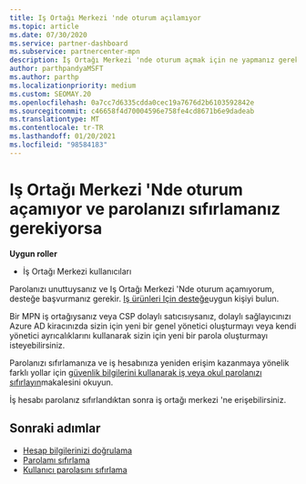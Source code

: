 ```yaml
---
title: Iş Ortağı Merkezi 'nde oturum açılamıyor
ms.topic: article
ms.date: 07/30/2020
ms.service: partner-dashboard
ms.subservice: partnercenter-mpn
description: İş Ortağı Merkezi 'nde oturum açmak için ne yapmanız gerektiğini öğrenin-unutsanız, iş hesabı parolasını veya okul hesabı parolasını sıfırlama hakkında bilgi içerir.
author: parthpandyaMSFT
ms.author: parthp
ms.localizationpriority: medium
ms.custom: SEOMAY.20
ms.openlocfilehash: 0a7cc7d6335cdda0cec19a7676d2b6103592842e
ms.sourcegitcommit: c46658f4d70004596e758fe4cd8671b6e9dadeab
ms.translationtype: MT
ms.contentlocale: tr-TR
ms.lasthandoff: 01/20/2021
ms.locfileid: "98584183"
---
```

# <a name="if-you-cant-sign-into-partner-center-and-need-to-reset-your-password"></a>Iş Ortağı Merkezi 'Nde oturum açamıyor ve parolanızı sıfırlamanız gerekiyorsa

**Uygun roller**

- İş Ortağı Merkezi kullanıcıları

Parolanızı unuttuysanız ve Iş Ortağı Merkezi 'Nde oturum açamıyorum, desteğe başvurmanız gerekir. [Iş ürünleri Için desteğe](/microsoft-365/admin/contact-support-for-business-products)uygun kişiyi bulun. 

Bir MPN iş ortağıysanız veya CSP dolaylı satıcısıysanız, dolaylı sağlayıcınızı Azure AD kiracınızda sizin için yeni bir genel yönetici oluşturmayı veya kendi yönetici ayrıcalıklarını kullanarak sizin için yeni bir parola oluşturmayı isteyebilirsiniz. 

Parolanızı sıfırlamanıza ve iş hesabınıza yeniden erişim kazanmaya yönelik farklı yollar için [güvenlik bilgilerini kullanarak iş veya okul parolanızı sıfırlayın](/azure/active-directory/user-help/active-directory-passwords-update-your-own-password#how-to-change-your-password)makalesini okuyun.

İş hesabı parolanız sıfırlandıktan sonra iş ortağı merkezi 'ne erişebilirsiniz. 

## <a name="next-steps"></a>Sonraki adımlar

- [Hesap bilgilerinizi doğrulama](verification-responses.md)
- [Parolamı sıfırlama](reset-my-pasword.md)
- [Kullanıcı parolasını sıfırlama](reset-a-user-password.md)